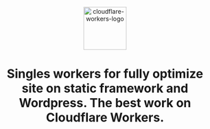 <p align='center'>
  <img alt='cloudflare-workers-logo' src='https://r2.niezleziolko.app/svg/cloudflare-workers-logo.svg' width='100' />
</p>
<h1 align='center'>
  Singles workers for fully optimize site on static framework and Wordpress. The best work on Cloudflare Workers.
</h1>